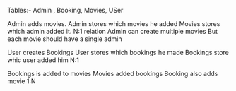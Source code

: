 Tables:- Admin , Booking, Movies, USer

Admin adds movies.
Admin stores which movies he added
Movies stores which admin added it.
N:1 relation
Admin can create multiple movies
But each movie should have a single admin


User creates Bookings
User stores which bookings he made
Bookings store whic user added him
N:1

Bookings is added to movies
Movies added bookings 
Booking also adds movie 
1:N